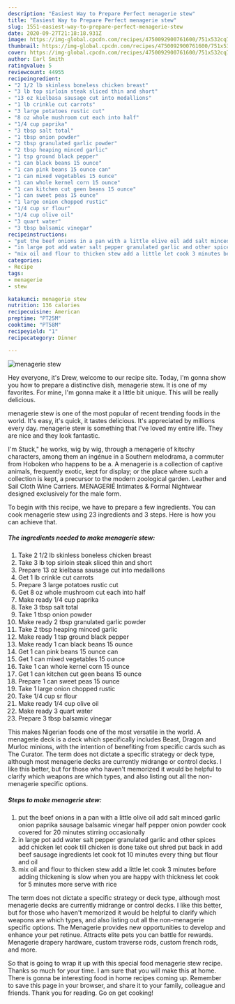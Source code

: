 ```yaml
---
description: "Easiest Way to Prepare Perfect menagerie stew"
title: "Easiest Way to Prepare Perfect menagerie stew"
slug: 1551-easiest-way-to-prepare-perfect-menagerie-stew
date: 2020-09-27T21:18:18.931Z
image: https://img-global.cpcdn.com/recipes/4750092900761600/751x532cq70/menagerie-stew-recipe-main-photo.jpg
thumbnail: https://img-global.cpcdn.com/recipes/4750092900761600/751x532cq70/menagerie-stew-recipe-main-photo.jpg
cover: https://img-global.cpcdn.com/recipes/4750092900761600/751x532cq70/menagerie-stew-recipe-main-photo.jpg
author: Earl Smith
ratingvalue: 5
reviewcount: 44955
recipeingredient:
- "2 1/2 lb skinless boneless chicken breast"
- "3 lb top sirloin steak sliced thin and short"
- "13 oz kielbasa sausage cut into medallions"
- "1 lb crinkle cut carrots"
- "3 large potatoes rustic cut"
- "8 oz whole mushroom cut each into half"
- "1/4 cup paprika"
- "3 tbsp salt total"
- "1 tbsp onion powder"
- "2 tbsp granulated garlic powder"
- "2 tbsp heaping minced garlic"
- "1 tsp ground black pepper"
- "1 can black beans 15 ounce"
- "1 can pink beans 15 ounce can"
- "1 can mixed vegetables 15 ounce"
- "1 can whole kernel corn 15 ounce"
- "1 can kitchen cut geen beans 15 ounce"
- "1 can sweet peas 15 ounce"
- "1 large onion chopped rustic"
- "1/4 cup sr flour"
- "1/4 cup olive oil"
- "3 quart water"
- "3 tbsp balsamic vinegar"
recipeinstructions:
- "put the beef onions in a pan with a little olive oil add salt minced garlic onion paprika sausage  balsamic vinegar half pepper onion powder cook covered for 20 minutes stirring occasionally"
- "in large pot add water salt pepper granulated garlic and other spices add chicken let cook till chicken is done take out shred put back in add beef sausage ingredients let cook fot 10 minutes every thing but flour and oil"
- "mix oil and flour to thicken stew add a little let cook 3 minutes before adding thickening is slow when you are happy with thickness let cook for 5 minutes more serve with rice"
categories:
- Recipe
tags:
- menagerie
- stew

katakunci: menagerie stew 
nutrition: 136 calories
recipecuisine: American
preptime: "PT25M"
cooktime: "PT58M"
recipeyield: "1"
recipecategory: Dinner

---
```



![menagerie stew](https://img-global.cpcdn.com/recipes/4750092900761600/751x532cq70/menagerie-stew-recipe-main-photo.jpg)

Hey everyone, it's Drew, welcome to our recipe site. Today, I'm gonna show you how to prepare a distinctive dish, menagerie stew. It is one of my favorites. For mine, I'm gonna make it a little bit unique. This will be really delicious.

menagerie stew is one of the most popular of recent trending foods in the world. It's easy, it's quick, it tastes delicious. It's appreciated by millions every day. menagerie stew is something that I've loved my entire life. They are nice and they look fantastic.

I&#39;m Stuck,&#34; he works, wig by wig, through a menagerie of kitschy characters, among them an ingénue in a Southern melodrama, a commuter from Hoboken who happens to be a. A menagerie is a collection of captive animals, frequently exotic, kept for display; or the place where such a collection is kept, a precursor to the modern zoological garden. Leather and Sail Cloth Wine Carriers. MENAGERIÉ Intimates &amp; Formal Nightwear designed exclusively for the male form.


To begin with this recipe, we have to prepare a few ingredients. You can cook menagerie stew using 23 ingredients and 3 steps. Here is how you can achieve that.

<!--inarticleads1-->

##### The ingredients needed to make menagerie stew:

1. Take 2 1/2 lb skinless boneless chicken breast
1. Take 3 lb top sirloin steak sliced thin and short
1. Prepare 13 oz kielbasa sausage cut into medallions
1. Get 1 lb crinkle cut carrots
1. Prepare 3 large potatoes rustic cut
1. Get 8 oz whole mushroom cut each into half
1. Make ready 1/4 cup paprika
1. Take 3 tbsp salt total
1. Take 1 tbsp onion powder
1. Make ready 2 tbsp granulated garlic powder
1. Take 2 tbsp heaping minced garlic
1. Make ready 1 tsp ground black pepper
1. Make ready 1 can black beans 15 ounce
1. Get 1 can pink beans 15 ounce can
1. Get 1 can mixed vegetables 15 ounce
1. Take 1 can whole kernel corn 15 ounce
1. Get 1 can kitchen cut geen beans 15 ounce
1. Prepare 1 can sweet peas 15 ounce
1. Take 1 large onion chopped rustic
1. Take 1/4 cup sr flour
1. Make ready 1/4 cup olive oil
1. Make ready 3 quart water
1. Prepare 3 tbsp balsamic vinegar


This makes Nigerian foods one of the most versatile in the world. A menagerie deck is a deck which specifically includes Beast, Dragon and Murloc minions, with the intention of benefiting from specific cards such as The Curator. The term does not dictate a specific strategy or deck type, although most menagerie decks are currently midrange or control decks. I like this better, but for those who haven&#39;t memorized it would be helpful to clarify which weapons are which types, and also listing out all the non-menagerie specific options. 

<!--inarticleads2-->

##### Steps to make menagerie stew:

1. put the beef onions in a pan with a little olive oil add salt minced garlic onion paprika sausage  balsamic vinegar half pepper onion powder cook covered for 20 minutes stirring occasionally
1. in large pot add water salt pepper granulated garlic and other spices add chicken let cook till chicken is done take out shred put back in add beef sausage ingredients let cook fot 10 minutes every thing but flour and oil
1. mix oil and flour to thicken stew add a little let cook 3 minutes before adding thickening is slow when you are happy with thickness let cook for 5 minutes more serve with rice


The term does not dictate a specific strategy or deck type, although most menagerie decks are currently midrange or control decks. I like this better, but for those who haven&#39;t memorized it would be helpful to clarify which weapons are which types, and also listing out all the non-menagerie specific options. The Menagerie provides new opportunities to develop and enhance your pet retinue. Attracts elite pets you can battle for rewards. Menagerie drapery hardware, custom traverse rods, custom french rods, and more. 

So that is going to wrap it up with this special food menagerie stew recipe. Thanks so much for your time. I am sure that you will make this at home. There is gonna be interesting food in home recipes coming up. Remember to save this page in your browser, and share it to your family, colleague and friends. Thank you for reading. Go on get cooking!
